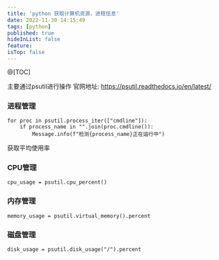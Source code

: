 ```yaml
---
title: 'python 获取计算机资源，进程信息'
date: 2022-11-30 14:15:49
tags: [python]
published: true
hideInList: false
feature: 
isTop: false
---
```

@[TOC]

主要通过psutil进行操作
官网地址: https://psutil.readthedocs.io/en/latest/

### 进程管理

```
for proc in psutil.process_iter(["cmdline"]):
    if process_name in "".join(proc.cmdline()):
        Message.info(f"检测{process_name}正在运行中")
```

获取平均使用率
### CPU管理
```
cpu_usage = psutil.cpu_percent()
```

### 内存管理
```
memory_usage = psutil.virtual_memory().percent
```

### 磁盘管理
```
disk_usage = psutil.disk_usage("/").percent
```
